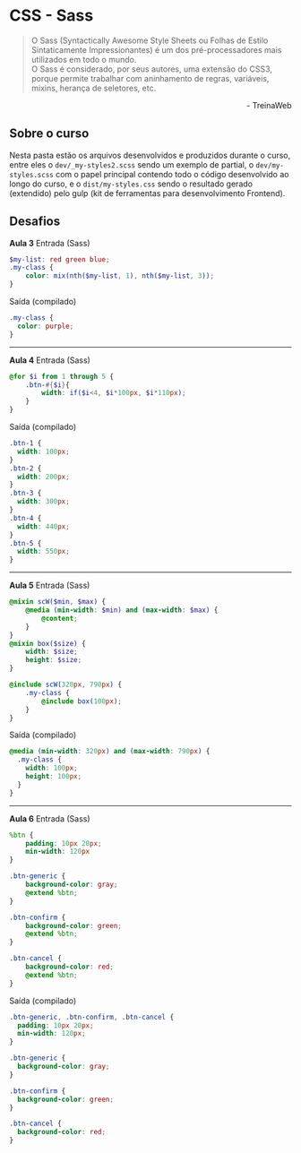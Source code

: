 # CSS - Sass
> O Sass (Syntactically Awesome Style Sheets ou Folhas de Estilo Sintaticamente Impressionantes) é um dos pré-processadores mais utilizados em todo o mundo.  
O Sass é considerado, por seus autores, uma extensão do CSS3, porque permite trabalhar com aninhamento de regras, variáveis, mixins, herança de seletores, etc.
<p align="right">- TreinaWeb</p>

## Sobre o curso
Nesta pasta estão os arquivos desenvolvidos e produzidos durante o curso, entre eles o `dev/_my-styles2.scss` sendo um exemplo de partial, o `dev/my-styles.scss` com o papel principal contendo todo o código desenvolvido ao longo do curso, e o `dist/my-styles.css` sendo o resultado gerado (extendido) pelo gulp (kit de ferramentas para desenvolvimento Frontend).

## Desafios
**Aula 3**
Entrada (Sass)
```scss
$my-list: red green blue;
.my-class {
    color: mix(nth($my-list, 1), nth($my-list, 3));
}
```
Saída (compilado)
```css
.my-class {
  color: purple;
}
```
---
**Aula 4**
Entrada (Sass)
```scss
@for $i from 1 through 5 {
    .btn-#{$i}{
        width: if($i<4, $i*100px, $i*110px);
    }
}
```
Saída (compilado)
```css
.btn-1 {
  width: 100px;
}
.btn-2 {
  width: 200px;
}
.btn-3 {
  width: 300px;
}
.btn-4 {
  width: 440px;
}
.btn-5 {
  width: 550px;
}
```
---
**Aula 5**
Entrada (Sass)
```scss
@mixin scW($min, $max) {
    @media (min-width: $min) and (max-width: $max) {
        @content;
    }
}
@mixin box($size) {
    width: $size;
    height: $size;
}

@include scW(320px, 790px) {
    .my-class {
        @include box(100px);
    }
}
```
Saída (compilado)
```css
@media (min-width: 320px) and (max-width: 790px) {
  .my-class {
    width: 100px;
    height: 100px;
  }
}
```
---
**Aula 6**
Entrada (Sass)
```scss
%btn {
    padding: 10px 20px;
    min-width: 120px
}

.btn-generic {
    background-color: gray;
    @extend %btn;
}

.btn-confirm {
    background-color: green;
    @extend %btn;
}

.btn-cancel {
    background-color: red;
    @extend %btn;
}
```
Saída (compilado)
```css
.btn-generic, .btn-confirm, .btn-cancel {
  padding: 10px 20px;
  min-width: 120px;
}

.btn-generic {
  background-color: gray;
}

.btn-confirm {
  background-color: green;
}

.btn-cancel {
  background-color: red;
}
```
